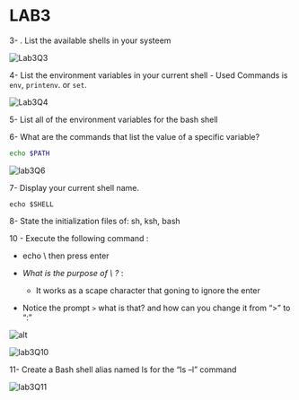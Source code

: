 # LAB3

3- . List the available shells in your systeem
 

![Lab3Q3](https://user-images.githubusercontent.com/52299389/213908821-340e828b-3ad0-4e54-bc10-c567bae093b6.png)


4- List the environment variables in your current shell
    - Used Commands is `env`, `printenv`. or `set`. 

![Lab3Q4](https://user-images.githubusercontent.com/52299389/213908879-cf334855-fe14-4c9e-b04e-e624ad77ba5b.png)


5- List all of the environment variables for the bash shell



6- What are the commands that list the value of a specific variable?

```sh
echo $PATH
```

![lab3Q6](https://user-images.githubusercontent.com/52299389/213909075-0601bcf1-020b-4221-ab0f-2bf4010d7a0b.png)


7- Display your current shell name.

```SH
echo $SHELL
```


8- State the initialization files of: sh, ksh, bash



10 - Execute the following command :
 - echo \ then press enter
 - _What is the purpose of \ ?_ : 
    - It works as a scape character that goning to ignore the enter

 - Notice the prompt `>` what is that? and how can you change it from “>” to “:”

![alt](https://user-images.githubusercontent.com/52299389/213909862-941c5a59-54ce-406a-b2b0-3e8bce8cd362.png)
 
![lab3Q10](https://user-images.githubusercontent.com/52299389/213909262-43df3df7-bb37-4950-83ca-6206e697ea1b.png)



11- Create a Bash shell alias named ls for the “ls –l” command

![lab3Q11](https://user-images.githubusercontent.com/52299389/213909434-77f7677a-a502-4048-9068-c9c28c34ad15.png)

